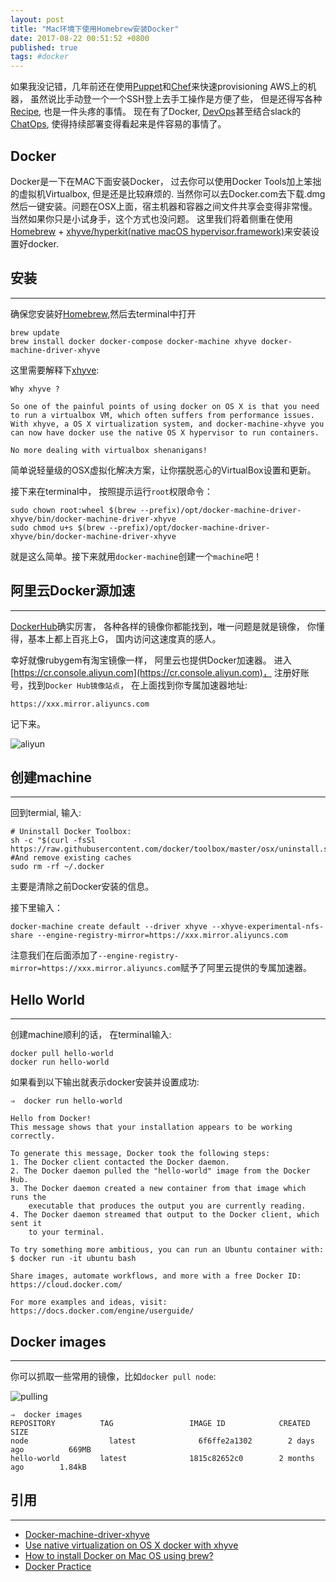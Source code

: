 ```yaml
---
layout: post
title: "Mac环境下使用Homebrew安装Docker"
date: 2017-08-22 00:51:52 +0800
published: true
tags: #docker
---
```


如果我没记错，几年前还在使用[Puppet](https://puppet.com/)和[Chef](https://www.chef.io/chef/)来快速provisioning AWS上的机器， 虽然说比手动登一个一个SSH登上去手工操作是方便了些， 但是还得写各种[Recipe](https://docs.chef.io/recipes.html), 也是一件头疼的事情。 现在有了Docker, [DevOps](https://en.wikipedia.org/wiki/DevOps)甚至结合slack的[ChatOps](https://medium.com/slack-developer-blog/https-medium-com-slack-developer-blog-building-heroku-chatops-for-slack-f85ef2a3a94), 使得持续部署变得看起来是件容易的事情了。


## Docker
  Docker是一下在MAC下面安装Docker， 过去你可以使用Docker Tools加上笨拙的虚拟机Virtualbox, 但是还是比较麻烦的.
当然你可以去Docker.com去下载.dmg然后一键安装。问题在OSX上面，宿主机器和容器之间文件共享会变得非常慢。当然如果你只是小试身手，这个方式也没问题。 这里我们将着侧重在使用[Homebrew](https://brew.sh/) + [xhyve/hyperkit(native macOS hypervisor.framework)](https://github.com/zchee/docker-machine-driver-xhyve)来安装设置好docker.


## 安装
<hr/>

确保您安装好[Homebrew](https://brew.sh/),然后去terminal中打开

    brew update
    brew install docker docker-compose docker-machine xhyve docker-machine-driver-xhyve

这里需要解释下[xhyve](https://gist.github.com/0x414A/0d5303b787a449cd564f):

    Why xhyve ?

    So one of the painful points of using docker on OS X is that you need to run a virtualbox VM, which often suffers from performance issues. With xhyve, a OS X virtualization system, and docker-machine-xhyve you can now have docker use the native OS X hypervisor to run containers.

    No more dealing with virtualbox shenanigans!  


简单说轻量级的OSX虚拟化解决方案，让你摆脱恶心的VirtualBox设置和更新。

接下来在terminal中， 按照提示运行`root`权限命令：

    sudo chown root:wheel $(brew --prefix)/opt/docker-machine-driver-xhyve/bin/docker-machine-driver-xhyve
    sudo chmod u+s $(brew --prefix)/opt/docker-machine-driver-xhyve/bin/docker-machine-driver-xhyve  

就是这么简单。接下来就用`docker-machine`创建一个`machine`吧！

## 阿里云Docker源加速
<hr/>

[DockerHub](https://hub.docker.com/)确实厉害， 各种各样的镜像你都能找到，唯一问题是就是镜像， 你懂得，基本上都上百兆上G， 国内访问这速度真的感人。

幸好就像rubygem有淘宝镜像一样， 阿里云也提供Docker加速器。 进入[https://cr.console.aliyun.com](https://cr.console.aliyun.com)， 注册好账号，找到`Docker Hub镜像站点`， 在上面找到你专属加速器地址:

    https://xxx.mirror.aliyuncs.com

记下来。

![aliyun](http://d2h13boa5ecwll.cloudfront.net/misc/29531111-a777c1c6-86d9-11e7-8c20-8638b9f64664.png)

## 创建machine
<hr/>

回到termial, 输入:

    # Uninstall Docker Toolbox:
    sh -c "$(curl -fsSl https://raw.githubusercontent.com/docker/toolbox/master/osx/uninstall.sh)"
    #And remove existing caches
    sudo rm -rf ~/.docker

主要是清除之前Docker安装的信息。


接下里输入：

    docker-machine create default --driver xhyve --xhyve-experimental-nfs-share --engine-registry-mirror=https://xxx.mirror.aliyuncs.com

注意我们在后面添加了`--engine-registry-mirror=https://xxx.mirror.aliyuncs.com`赋予了阿里云提供的专属加速器。


## Hello World
<hr/>

创建machine顺利的话， 在terminal输入:

    docker pull hello-world
    docker run hello-world

如果看到以下输出就表示docker安装并设置成功:

    ⇒  docker run hello-world

    Hello from Docker!
    This message shows that your installation appears to be working correctly.

    To generate this message, Docker took the following steps:
    1. The Docker client contacted the Docker daemon.
    2. The Docker daemon pulled the "hello-world" image from the Docker Hub.
    3. The Docker daemon created a new container from that image which runs the
        executable that produces the output you are currently reading.
    4. The Docker daemon streamed that output to the Docker client, which sent it
        to your terminal.

    To try something more ambitious, you can run an Ubuntu container with:
    $ docker run -it ubuntu bash

    Share images, automate workflows, and more with a free Docker ID:
    https://cloud.docker.com/

    For more examples and ideas, visit:
    https://docs.docker.com/engine/userguide/  


## Docker images
<hr/>

你可以抓取一些常用的镜像，比如`docker pull node`:

![pulling](http://d2h13boa5ecwll.cloudfront.net/misc/29531112-a777c3a6-86d9-11e7-9c00-43cdb932984b.gif)

    ⇒  docker images
    REPOSITORY          TAG                 IMAGE ID            CREATED             SIZE
    node                  latest              6f6ffe2a1302        2 days ago          669MB
    hello-world         latest              1815c82652c0        2 months ago        1.84kB


## 引用
<hr/>

* [Docker-machine-driver-xhyve](https://github.com/zchee/docker-machine-driver-xhyve)
* [Use native virtualization on OS X docker with xhyve](https://gist.github.com/0x414A/0d5303b787a449cd564f)
* [How to install Docker on Mac OS using brew?](https://pilsniak.com/how-to-install-docker-on-mac-os-using-brew/)
* [Docker Practice](https://github.com/yeasy/docker_practice/blob/master/SUMMARY.md)
